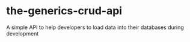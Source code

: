 # the-generics-crud-api
A simple API to help developers to load data into their databases during development

